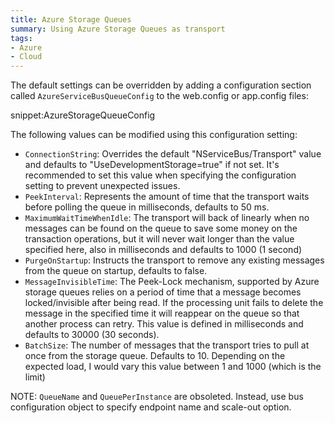 ```yaml
---
title: Azure Storage Queues
summary: Using Azure Storage Queues as transport
tags:
- Azure
- Cloud
---
```


The default settings can be overridden by adding a configuration section called `AzureServiceBusQueueConfig` to the web.config or app.config files:

snippet:AzureStorageQueueConfig

The following values can be modified using this configuration setting:

 * `ConnectionString`: Overrides the default "NServiceBus/Transport" value and defaults to "UseDevelopmentStorage=true" if not set. It's recommended to set this value when specifying the configuration setting to prevent unexpected issues.
 * `PeekInterval`: Represents the amount of time that the transport waits before polling the queue in milliseconds, defaults to 50 ms.
 * `MaximumWaitTimeWhenIdle`: The transport will back of linearly when no messages can be found on the queue to save some money on the transaction operations, but it will never wait longer than the value specified here, also in milliseconds and defaults to 1000 (1 second)
 * `PurgeOnStartup`: Instructs the transport to remove any existing messages from the queue on startup, defaults to false.
 * `MessageInvisibleTime`: The Peek-Lock mechanism, supported by Azure storage queues relies on a period of time that a message becomes locked/invisible after being read. If the processing unit fails to delete the message in the specified time it will reappear on the queue so that another process can retry. This value is defined in milliseconds and defaults to 30000 (30 seconds).
 * `BatchSize`: The number of messages that the transport tries to pull at once from the storage queue. Defaults to 10. Depending on the expected load, I would vary this value between 1 and 1000 (which is the limit)

NOTE: `QueueName` and `QueuePerInstance` are obsoleted. Instead, use bus configuration object to specify endpoint name and scale-out option.